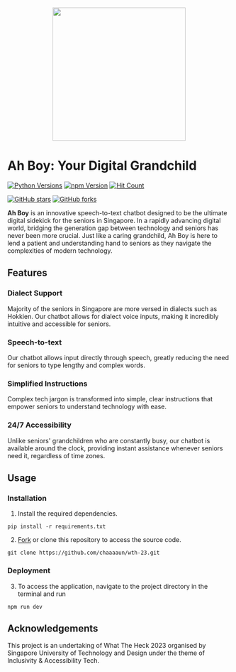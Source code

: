 <br />

<p align="center">
  <img src="https://github.com/chaaaaun/wth-23/assets/87000020/45c2fcf4-7559-4328-a171-bab646d78281.svg" width="300" height="300">
</p>

# Ah Boy: Your Digital Grandchild

[![Python Versions](https://img.shields.io/badge/python-3.8%20%7C%203.9-blue.svg)]()
[![npm Version](https://img.shields.io/npm/v/react.svg?style=flat)](https://www.npmjs.com/package/react)
[![Hit Count](https://hits.dwyl.com/chaaaaun/wth-23.svg?style=flat-square&show=unique)](http://hits.dwyl.com/chaaaaun/wth-23)

[![GitHub stars](https://img.shields.io/github/stars/chaaaaun/wth-23.svg?style=social&label=Star&maxAge=2592000)](https://GitHub.com/chaaaaun/wth-23/stargazers/)
[![GitHub forks](https://img.shields.io/github/forks/chaaaaun/wth-23.svg?style=social&label=Fork&maxAge=2592000)](https://GitHub.com/chaaaaun/wth-23/network/)


**Ah Boy** is an innovative speech-to-text chatbot designed to be the ultimate digital sidekick for the seniors in Singapore.
In a rapidly advancing digital world, bridging the generation gap between technology and seniors has never been more crucial.
Just like a caring grandchild, Ah Boy is here to lend a patient and understanding hand to seniors
as they navigate the complexities of modern technology.

## Features

### Dialect Support
Majority of the seniors in Singapore are more versed in dialects such as Hokkien. Our chatbot allows for dialect voice inputs, making it incredibly intuitive and accessible for seniors.

### Speech-to-text
Our chatbot allows input directly through speech, greatly reducing the need for seniors to type lengthy and complex words.

### Simplified Instructions
Complex tech jargon is transformed into simple, clear instructions that empower seniors to understand technology with ease.

### 24/7 Accessibility
Unlike seniors' grandchildren who are constantly busy, our chatbot is available around the clock, providing instant assistance whenever seniors need it, regardless of time zones.

## Usage

### Installation

1. Install the required dependencies.
````
pip install -r requirements.txt
````

2. [Fork](https://github.com/chaaaaun/wth-23/fork) or clone this repository to access the source code.
````
git clone https://github.com/chaaaaun/wth-23.git
````

### Deployment

3. To access the application, navigate to the project directory in the terminal and run
````
npm run dev
````

## Acknowledgements
This project is an undertaking of What The Heck 2023 organised by Singapore University of Technology and Design under the theme of Inclusivity & Accessibility Tech.
